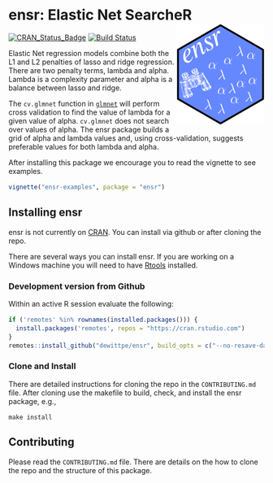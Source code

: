 # ensr: Elastic Net SearcheR <img src="man/figures/ensr.png" width=173 height=200 align="right"/>

[![CRAN_Status_Badge](http://www.r-pkg.org/badges/version/ensr)](https://cran.r-project.org/package=ensr)
[![Build Status](https://travis-ci.com/dewittpe/ensr.svg?branch=master)](https://travis-ci.com/dewittpe/ensr)

Elastic Net regression models combine both the L1 and L2 penalties of lasso and
ridge regression.  There are two penalty terms, lambda and alpha.  Lambda is a
complexity parameter and alpha is a balance between lasso and ridge.

The `cv.glmnet` function in [`glmnet`](https://cran.r-project.org/package=glmnet)
will perform cross validation to find the value of lambda for a given value of
alpha.  `cv.glmnet` does not search over values of alpha.  The ensr package
builds a grid of alpha and lambda values and, using cross-validation, suggests
preferable values for both lambda and alpha.

After installing this package we encourage you to read the vignette to see
examples.

```r
vignette("ensr-examples", package = "ensr")
```

## Installing ensr

ensr is not currently on [CRAN](https://cran.r-project.org/). You can install
via github or after cloning the repo.

There are several ways you can install ensr.  If you are working on a Windows
machine you will need to have [Rtools](https://cran.r-project.org/bin/windows/Rtools/) installed.

### Development version from Github

Within an active R session evaluate the following:
```r
if ('remotes' %in% rownames(installed.packages())) {
  install.packages('remotes', repos = "https://cran.rstudio.com")
}
remotes::install_github("dewittpe/ensr", build_opts = c("--no-resave-data"))
```

### Clone and Install
There are detailed instructions for cloning the repo in the `CONTRIBUTING.md`
file.  After cloning use the makefile to build, check, and install the ensr
package, e.g.,

    make install

## Contributing
Please read the `CONTRIBUTING.md` file.  There are details on the how to clone
the repo and the structure of this package.

